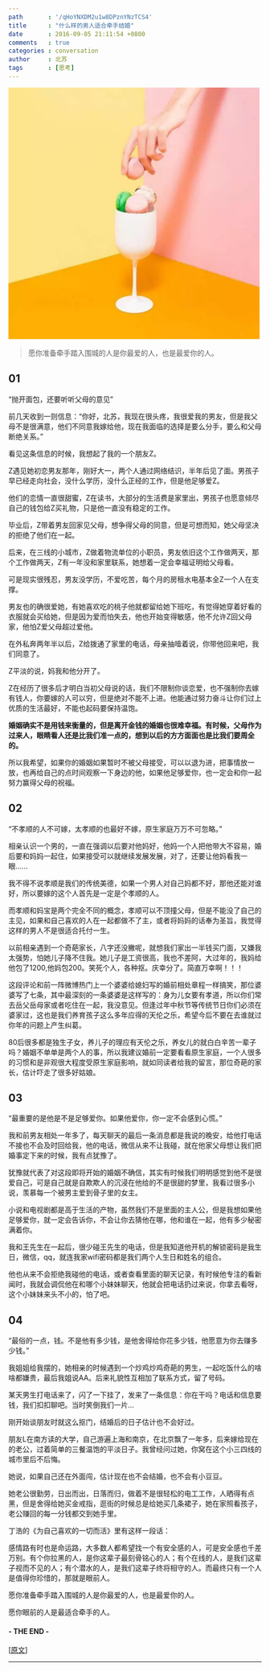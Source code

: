 ```yaml
---
path       : '/qHoYNXDM2u1w8DPznYNzTCS4'
title      : "什么样的男人适合牵手结婚"
date       : 2016-09-05 21:11:54 +0800
comments   : true
categories : conversation
author     : 北苏
tags       : [思考]
---
```


<img src="/images/2016/2016-09-05-211154.jpeg" width="500" />

> 愿你准备牵手踏入围城的人是你最爱的人，也是最爱你的人。

<!--more-->

## 01

“抛开面包，还要听听父母的意见”

前几天收到一则信息：“你好，北苏，我现在很头疼，我很爱我的男友，但是我父母不是很满意，他们不同意我嫁给他，现在我面临的选择是要么分手，要么和父母断绝关系。”

看见这条信息的时候，我想起了我的一个朋友Z。

Z遇见她初恋男友那年，刚好大一，两个人通过网络结识，半年后见了面。男孩子早已经走向社会，没什么学历，没什么正经的工作，但是他足够爱Z。

他们的恋情一直很甜蜜，Z在读书，大部分的生活费是家里出，男孩子也愿意倾尽自己的钱包给Z买礼物，只是他一直没有稳定的工作。

毕业后，Z带着男友回家见父母，想争得父母的同意，但是可想而知，她父母坚决的拒绝了他们在一起。

后来，在三线的小城市，Z做着物流单位的小职员，男友依旧这个工作做两天，那个工作做两天，Z有一年没和家里联系，她想着一定会幸福证明给父母看。

可是现实很残忍，男友没学历，不爱吃苦，每个月的房租水电基本全Z一个人在支撑。

男友也的确很爱她，有她喜欢吃的桃子他就都留给她下班吃，有觉得她穿着好看的衣服就会买给她，但是因为爱而怕失去，他也开始变得敏感，他不允许Z回父母家，他怕Z爱父母超过爱他。

在外私奔两年半以后，Z给拨通了家里的电话，母亲抽噎着说，你带他回来吧，我们同意了。

Z平淡的说，妈我和他分开了。

Z在经历了很多后才明白当初父母说的话，我们不限制你谈恋爱，也不强制你去嫁有钱人，你要嫁的人可以穷，但是绝对不能不上进。他能通过努力奋斗让你们过上优质的生活最好，不能也起码要保持温饱。

**婚姻确实不是用钱来衡量的，但是离开金钱的婚姻也很难幸福。有时候，父母作为过来人，眼睛看人还是比我们准一点的，想到以后的方方面面也是比我们要周全的。**

所以我希望，如果你的婚姻如果暂时不被父母接受，可以以退为进，把事情放一放，也再给自己的点时间观察一下身边的他，如果他足够爱你，也一定会和你一起努力赢得父母的祝福。

## 02

“不孝顺的人不可嫁，太孝顺的也最好不嫁，原生家庭万万不可忽略。”

相亲认识一个男的，一直在强调以后要对他妈好，他妈一个人把他带大不容易，婚后要和妈妈一起住，如果接受可以就继续发展发展，对了，还要让他妈看我一眼......

我不得不说孝顺是我们的传统美德，如果一个男人对自己妈都不好，那他还能对谁好，所以要嫁的这个人首先是一定是个孝顺的人。

而孝顺和妈宝是两个完全不同的概念，孝顺可以不顶撞父母，但是不能没了自己的主见，如果和自己喜欢的人在一起都做不了主，或者将妈妈的话奉为圣旨，我觉得这样的男人不是很适合托付一生。

以前相亲遇到一个奇葩家长，八字还没撇呢，就想我们家出一半钱买门面，又嫌我太强势，怕她儿子降不住我。她儿子是工资很高，我也不差阿，大过年的，我妈给他包了1200,他妈包200。笑死个人，各种抠。庆幸分了。简直万幸啊！！！

这段评论和前一阵微博热门上一个婆婆给媳妇写的婚前相处章程一样搞笑，那位婆婆写了七条，其中最深刻的一条婆婆是这样写的：身为儿女要有孝道，所以你们常去岳父岳母家或者吃住在一起，我没意见。但逢过年中秋节等传统节日你们必须在婆家过，这也是我们养育孩子这么多年应得的天伦之乐，希望今后不要在去谁就过你年的问题上产生纠葛。

80后很多都是独生子女，养儿子的理应有天伦之乐，养女儿的就白白辛苦一辈子吗？婚姻不单单是两个人的事，所以我建议婚前一定要看看原生家庭，一个人很多的习惯和是非观很大程度受原生家庭影响，就如同读者给我的留言，那位奇葩的家长，估计吓走了很多好姑娘。

## 03

“最重要的是他是不是足够爱你。如果他爱你，你一定不会感到心慌。”

我和前男友相处一年多了，每天聊天的最后一条消息都是我说的晚安，给他打电话不接也不会及时回给我，他的电话，微信从来不让我碰，就在他家父母想让我们把婚事定下来的时候，我有点犹豫了。

犹豫就代表了对这段即将开始的婚姻不确信，其实有时候我们明明感觉到他不是很爱自己，可是自己就是自欺欺人的沉浸在他给的不是很甜的梦里，我看过很多小说，羡慕每一个被男主爱到骨子里的女主。

小说和电视剧都是高于生活的产物，虽然我们不是里面的主人公，但是我想如果他足够爱你，就一定会告诉你，不会让你去猜他在哪，他和谁在一起，他有多少秘密满着你。

我和王先生在一起后，很少碰王先生的电话，但是我知道他开机的解锁密码是我生日，微信，qq，就连我家wifi密码都是我们两个人生日和姓名的组合。

他也从来不会拒绝我碰他的电话，或者查看里面的聊天记录，有时候他专注的看新闻时，我就会调侃他在和哪个小妹妹聊天，他就会把电话扔过来说，你拿去看呀，这个小妹妹来头不小的，怕了吧。

## 04

“最俗的一点，钱。不是他有多少钱，是他舍得给你花多少钱，他愿意为你去赚多少钱。”

我姐姐给我摆的，她相亲的时候遇到一个炒鸡炒鸡奇葩的男生，一起吃饭什么的啥啥都嫌贵，最后我姐说AA。后来礼貌性互相加了联系方式，留了号码。

某天男生打电话来了，闪了一下挂了，发来了一条信息：你在干吗？电话和信息要钱，我们扣扣聊吧。当时笑倒我们一片…

刚开始谈朋友时就这么抠门，结婚后的日子估计也不会好过。

朋友L在南方读的大学，自己游遍上海和南京，在北京飘了一年多，后来嫁给现在的老公，过着简单的三餐温饱的平淡日子。我曾经问过她，你窝在这个小三四线的城市里后不后悔。

她说，如果自己还在外面闯，估计现在也不会结婚，也不会有小豆豆。

她老公很勤劳，日出而出，日落而归，做着不是很轻松的电工工作，人晒得有点黑，但是舍得给她买金戒指，逛街的时候总是给她买几条裙子，她在家照看孩子，老公赚回的每一分钱都交到她手里。

丁浩的《为自己喜欢的一切而活》里有这样一段话：

感情路有时也是命运路，大多数人都希望找一个有安全感的人，可是安全感也千差万别。有个你拉黑的人，是你这辈子最刻骨铭心的人；有个在线的人，是我们这辈子视而不见的人；有个潜水的人，是我们这辈子终将相守的人。而最终只有一个人是值得你珍惜的，那就是眼前人。

愿你准备牵手踏入围城的人是你最爱的人，也是最爱你的人。

愿你眼前的人是最适合牵手的人。

#### - THE END -

[<a target="_blank" href="http://mp.weixin.qq.com/s?__biz=MzAxNTA3MDUwNA==&mid=2651594689&idx=1&sn=6f68c7599e4ed7e6a201c6448e959135&scene=1&srcid=0905UYVG4qr31HLkM1Uy8lft#rd">原文</a>]

***
